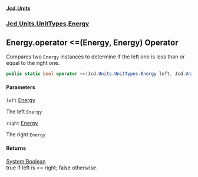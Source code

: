 #### [Jcd.Units](index.md 'index')
### [Jcd.Units.UnitTypes](Jcd.Units.UnitTypes.md 'Jcd.Units.UnitTypes').[Energy](Jcd.Units.UnitTypes.Energy.md 'Jcd.Units.UnitTypes.Energy')

## Energy.operator <=(Energy, Energy) Operator

Compares two `Energy` instances to determine if the left one is less than or equal to the right one.

```csharp
public static bool operator <=(Jcd.Units.UnitTypes.Energy left, Jcd.Units.UnitTypes.Energy right);
```
#### Parameters

<a name='Jcd.Units.UnitTypes.Energy.op_LessThanOrEqual(Jcd.Units.UnitTypes.Energy,Jcd.Units.UnitTypes.Energy).left'></a>

`left` [Energy](Jcd.Units.UnitTypes.Energy.md 'Jcd.Units.UnitTypes.Energy')

The left `Energy`

<a name='Jcd.Units.UnitTypes.Energy.op_LessThanOrEqual(Jcd.Units.UnitTypes.Energy,Jcd.Units.UnitTypes.Energy).right'></a>

`right` [Energy](Jcd.Units.UnitTypes.Energy.md 'Jcd.Units.UnitTypes.Energy')

The right `Energy`

#### Returns
[System.Boolean](https://docs.microsoft.com/en-us/dotnet/api/System.Boolean 'System.Boolean')  
true if left is <= right; false otherwise.